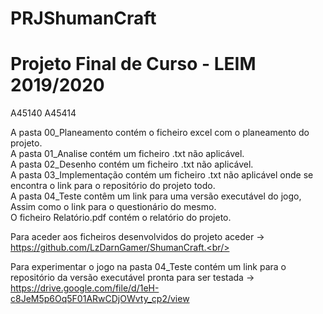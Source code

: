 # PRJShumanCraft
<h1>Projeto Final de Curso - LEIM 2019/2020</h1>
A45140 A45414

A pasta 00_Planeamento contém o ficheiro excel com o planeamento do projeto.<br/>
A pasta 01_Analise contém um ficheiro .txt não aplicável.<br/>
A pasta 02_Desenho contém um ficheiro .txt não aplicável.<br/>
A pasta 03_Implementação contém um ficheiro .txt não aplicável onde se encontra o link para o repositório do projeto todo.<br/>
A pasta 04_Teste contêm um link para uma versão executável do jogo, Assim como o link para o questionário do mesmo.<br/>
O ficheiro Relatório.pdf contém o relatório do projeto.<br/>


Para aceder aos ficheiros desenvolvidos do projeto aceder -> https://github.com/LzDarnGamer/ShumanCraft.<br/>

Para experimentar o jogo na pasta 04_Teste contém um link para o repositório da versão executável pronta para ser testada -> https://drive.google.com/file/d/1eH-c8JeM5p6Oq5F01ARwCDjOWvty_cp2/view<br/>

